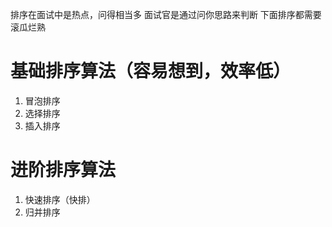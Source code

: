 排序在面试中是热点，问得相当多
面试官是通过问你思路来判断
下面排序都需要滚瓜烂熟

# 基础排序算法（容易想到，效率低）
1. 冒泡排序
2. 选择排序
3. 插入排序
# 进阶排序算法
1. 快速排序（快排）
2. 归并排序